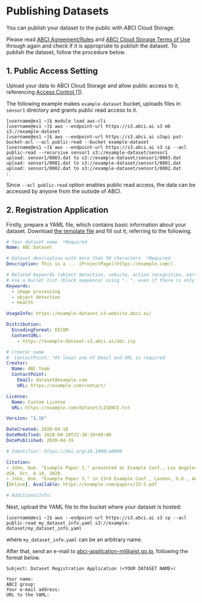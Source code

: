 
# Publishing Datasets

You can publish your dataset to the public with ABCI Cloud Storage.

Please read [ABCI Agreement/Rules](https://abci.ai/en/how_to_use/) and [ABCI Cloud Storage Terms of Use](https://abci.ai/en/how_to_use/data/Cloudstorage-agreement-en.pdf) through again and check if it is appropriate to publish the dataset. To publish the dataset, follow the procedure below.


## 1. Public Access Setting

Upload your data to ABCI Cloud Storage and allow public access to it, referencing [Access Control (1)](acl.md).

The following example makes `example-dataset` bucket, uploads files in `sensor1` directory and grants public read access to it.

```
[username@es1 ~]$ module load aws-cli
[username@es1 ~]$ aws --endpoint-url https://s3.abci.ai s3 mb s3://example-dataset
[username@es1 ~]$ aws --endpoint-url https://s3.abci.ai s3api put-bucket-acl --acl public-read --bucket example-dataset
[username@es1 ~]$ aws --endpoint-url https://s3.abci.ai s3 cp --acl public-read --recursive sensor1 s3://example-dataset/sensor1
upload: sensor1/0003.dat to s3://example-dataset/sensor1/0003.dat
upload: sensor1/0001.dat to s3://example-dataset/sensor1/0001.dat
upload: sensor1/0002.dat to s3://example-dataset/sensor1/0002.dat
:
```

Since `--acl public-read` option enables public read access, the data can be accessed by anyone from the outside of ABCI.


## 2. Registration Application

Firstly, prepare a YAML file, which contains basic information about your dataset. Download [the template file](https://datasets.abci.ai/dataset_info_template.yaml) and fill out it, referring to the following.

```yaml
# Your dataset name  *Required
Name: ABC Dataset

# Dataset description with more than 50 characters  *Required
Description: This is a ... [ProjectPage](https://example.com/).

# Related keywords (object detection, vehicle, action recognition, earth observation, etc.)
# Use a bullet list (block sequence) using "- ", even if there is only one item
Keywords:
  - image processing
  - object detection
  - health

UsageInfo: https://example-dataset.s3-website.abci.ai/

Distribution:
  EncodingFormat: DICOM
  ContentURL:
    - https://example-dataset.s3.abci.ai/abc.zip

# Creator name
#  ContactPoint: *At least one of Email and URL is required
Creator:
  Name: ABC Team
  ContactPoint:
    Email: dataset@example.com
    URL: https://example.com/contact/

License:
  Name: Custom License
  URL: https://example.com/dataset/LISENCE.txt

Version: "1.1b"

DateCreated: 2020-04-18
DateModified: 2020-04-20T22:30:10+09:00
DatePublished: 2020-04-19

# Identifier: https://doi.org/10.1000/a0000

Citation:
- John, Doe. "Example Paper 1," presented at Example Conf., Los Angeles, CA,
USA, Oct. 8-10, 2020.
- John, Doe. "Example Paper 3," in 23rd Example Conf., London, U.K., Aug. 2015.
[Online]. Available: https://example.com/papers/23-5.pdf

# AdditionalInfo:
```

Next, upload the YAML file to the bucket where your dataset is hosted:

```
[username@es1 ~]$ aws --endpoint-url https://s3.abci.ai s3 cp --acl public-read my_dataset_info.yaml s3://example-dataset/my_dataset_info.yaml
```
where `my_dataset_info.yaml` can be an arbitrary name.

After that, send an e-mail to <abci-application-ml@aist.go.jp>, following the format below.

```text
Subject: Dataset Registration Application (<YOUR DATASET NAME>)

Your name:
ABCI group:
Your e-mail address:
URL to the YAML:
```


